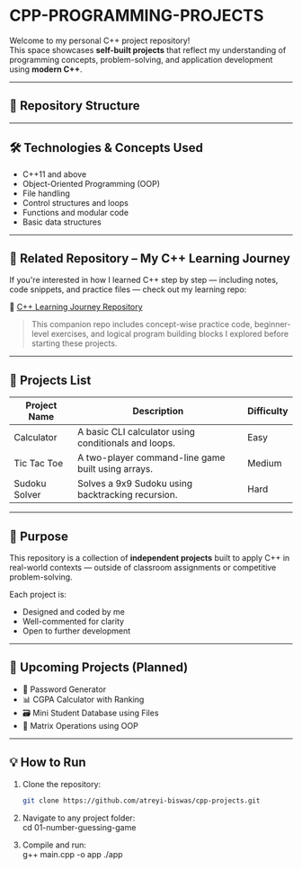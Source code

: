 # CPP-PROGRAMMING-PROJECTS

Welcome to my personal C++ project repository!  
This space showcases **self-built projects** that reflect my understanding of programming concepts, problem-solving, and application development using **modern C++**.

---

## 📁 Repository Structure


---

## 🛠 Technologies & Concepts Used

- C++11 and above  
- Object-Oriented Programming (OOP)  
- File handling  
- Control structures and loops  
- Functions and modular code  
- Basic data structures

---

## 🧠 Related Repository – My C++ Learning Journey

If you're interested in how I learned C++ step by step — including notes, code snippets, and practice files — check out my learning repo:

🔗 [C++ Learning Journey Repository](https://github.com/atreyi-biswas/General/tree/main/cpp-programming)

> This companion repo includes concept-wise practice code, beginner-level exercises, and logical program building blocks I explored before starting these projects.

---

## 🧠 Projects List

| Project Name    | Description                                           | Difficulty |
|----------------|-------------------------------------------------------|------------|
| Calculator      | A basic CLI calculator using conditionals and loops. | Easy       |
| Tic Tac Toe     | A two-player command-line game built using arrays.   | Medium     |
| Sudoku Solver   | Solves a 9x9 Sudoku using backtracking recursion.    | Hard       |

---

## 🎯 Purpose

This repository is a collection of **independent projects** built to apply C++ in real-world contexts — outside of classroom assignments or competitive problem-solving.

Each project is:
- Designed and coded by me  
- Well-commented for clarity  
- Open to further development

---

## 🚧 Upcoming Projects (Planned)

- 🔐 Password Generator  
- 📊 CGPA Calculator with Ranking  
- 🗃️ Mini Student Database using Files  
- 🧮 Matrix Operations using OOP  

---


## 💡 How to Run

1. Clone the repository:
   ```bash
   git clone https://github.com/atreyi-biswas/cpp-projects.git

2. Navigate to any project folder:<br>
   cd 01-number-guessing-game 
   
3. Compile and run:<br>
   g++ main.cpp -o app
./app





